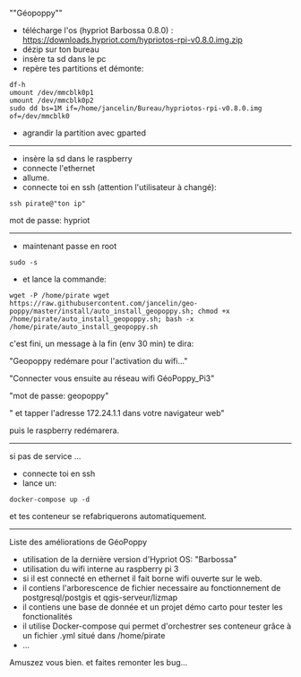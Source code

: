 ""Géopoppy""


* télécharge l'os (hypriot Barbossa 0.8.0) : https://downloads.hypriot.com/hypriotos-rpi-v0.8.0.img.zip
* dézip sur ton bureau
* insère ta sd dans le pc
* repère tes partitions et démonte:

```
df-h
umount /dev/mmcblk0p1
umount /dev/mmcblk0p2
sudo dd bs=1M if=/home/jancelin/Bureau/hypriotos-rpi-v0.8.0.img of=/dev/mmcblk0
```

* agrandir la partition avec gparted

----------------------

* insère la sd dans le raspberry
* connecte l'ethernet
* allume.
* connecte toi en ssh (attention l'utilisateur à changé):

```
ssh pirate@"ton ip"
```

mot de passe: hypriot

------------------------
* maintenant passe en root

```
sudo -s
```

* et lance la commande:

```
wget -P /home/pirate wget https://raw.githubusercontent.com/jancelin/geo-poppy/master/install/auto_install_geopoppy.sh; chmod +x /home/pirate/auto_install_geopoppy.sh; bash -x /home/pirate/auto_install_geopoppy.sh
```

c'est fini, un message à la fin (env 30 min) te dira:

"Geopoppy redémare pour l'activation du wifi..."

"Connecter vous ensuite au réseau wifi GéoPoppy_Pi3"

"mot de passe: geopoppy"

" et tapper l'adresse 172.24.1.1 dans votre navigateur web"

puis le raspberry redémarera.

________________________________________________________________________________

si pas de service ... 

* connecte toi en ssh
* lance un:

```
docker-compose up -d
```

et tes conteneur se refabriquerons automatiquement.

_________________________________________________________________________________

Liste des améliorations de GéoPoppy

* utilisation de la dernière version d'Hypriot OS: "Barbossa"
* utilisation du wifi interne au raspberry pi 3
* si il est connecté en ethernet il fait borne wifi ouverte sur le web.
* il contiens l'arborescence de fichier necessaire au fonctionnement de postgresql/postgis et qgis-serveur/lizmap
* il contiens une base de donnée et un projet démo carto pour tester les fonctionalités
* il utilise Docker-compose qui permet d'orchestrer ses conteneur grâce à un fichier .yml situé dans /home/pirate
* ...

Amuszez vous bien. et faites remonter les bug...




